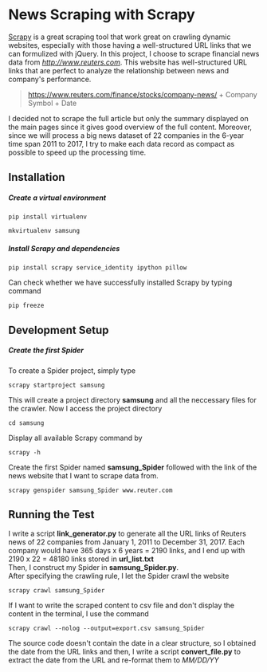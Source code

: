 # News Scraping with Scrapy
[Scrapy](https://doc.scrapy.org/en/latest/intro/tutorial.html) is a great scraping tool that work great on crawling dynamic websites, especially with those having a well-structured URL links that we can formulized with jQuery. 
  In this project, I choose to scrape financial news data from *http://www.reuters.com*. This website has well-structured URL links that are perfect to analyze the relationship between news and company's performance.

>https://www.reuters.com/finance/stocks/company-news/ + Company Symbol + Date

I decided not to scrape the full article but only the summary displayed on the main pages since it gives good overview of the full content. Moreover, since we will process a big news dataset of 22 companies in the 6-year time span 2011 to 2017, I try to make each data record as compact as possible to speed up the processing time.
## Installation
##### Create a virtual environment

```
pip install virtualenv
```
```
mkvirtualenv samsung
```
##### Install Scrapy and dependencies
```
pip install scrapy service_identity ipython pillow
```
Can check whether we have successfully installed Scrapy by typing command
```
pip freeze
```
## Development Setup 
##### Create the first Spider
To create a Spider project, simply type
```
scrapy startproject samsung
```
This will create a project directory **samsung** and all the neccessary files for the crawler. Now I access the project directory
```
cd samsung 
```
Display all available Scrapy command by
```
scrapy -h
```
Create the first Spider named **samsung_Spider** followed with the link of the news website that I want to scrape data from. 
```
scrapy genspider samsung_Spider www.reuter.com
```
## Running the Test
  I write a script **link_generator.py** to generate all the URL links of Reuters news of 22 companies from January 1, 2011 to December 31, 2017. Each company would have 365 days x 6 years = 2190 links, and I end up with 2190 x 22 = 48180 links stored in **url_list.txt**  
  Then, I construct my Spider in **samsung_Spider.py**.  
  After specifying the crawling rule, I let the Spider crawl the website
```
scrapy crawl samsung_Spider
```
If I want to write the scraped content to csv file and don't display the content in the terminal, I use the command
```
scrapy crawl --nolog --output=export.csv samsung_Spider
```
The source code doesn't contain the date in a clear structure, so I obtained the date from the URL links and then, I write a script **convert_file.py** to extract the date from the URL and re-format them to *MM/DD/YY*
